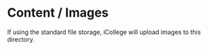 # Content / Images

If using the standard file storage, iCollege will upload images to this directory.
